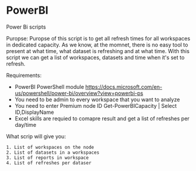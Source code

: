# PowerBI
Power Bi scripts
   
   Puropse:
    Puropse of this script is to get all refresh times for all workspaces in dedicated capacity. As we know, at the momnet, 
    there is no easy tool to present at what time, what dataset is refreshing and at what time.
    With this script we can get a list of workspaces, datasets and time when it's set to refresh.
   
   Requirements:
   - PowerBI PowerShell module
     https://docs.microsoft.com/en-us/powershell/power-bi/overview?view=powerbi-ps
   - You need to be admin to every workspace that you want to analyze
   - You need to enter Premium node ID
        Get-PowerBICapacity | Select ID,DisplayName
   - Excel skills are requied to comapre result and get a list of refreshes per day/time

   What scrip will give you:
   
    1. List of workspaces on the node
    2. List of datasets in a workspaces
    3. List of reports in workspace
    4. List of refreshes per dataser
